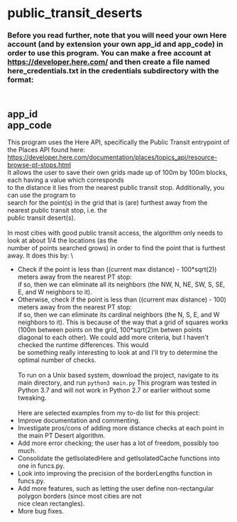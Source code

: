 # public_transit_deserts
### Before you read further, note that you will need your own Here account (and by extension your own app_id and app_code) in order to use this program. You can make a free account at https://developer.here.com/ and then create a file named here_credentials.txt in the credentials subdirectory with the format:
\
app_id\
app_code
---
This program uses the Here API, specifically the Public Transit entrypoint of the Places API found here: \
https://developer.here.com/documentation/places/topics_api/resource-browse-pt-stops.html \
It allows the user to save their own grids made up of 100m by 100m blocks, each having a value which corresponds \
to the distance it lies from the nearest public transit stop. Additionally, you can use the program to \
search for the point(s) in the grid that is (are) furthest away from the nearest public transit stop, i.e. the \
public transit desert(s). \
\
In most cities with good public transit access, the algorithm only needs to look at about 1/4 the locations (as the \
number of points searched grows) in order to find the point that is furthest away. It does this by: \
- Check if the point is less than ((current max distance) - 100*sqrt(2)) meters away from the nearest PT stop: \
  if so, then we can eliminate all its neighbors (the NW, N, NE, SW, S, SE, E, and W neighbors to it).
- Otherwise, check if the point is less than ((current max distance) - 100) meters away from the nearest PT stop: \
  if so, then we can eliminate its cardinal neighbors (the N, S, E, and W neighbors to it).
This is because of the way that a grid of squares works (100m between points on the grid, 100*sqrt(2)m betwen points \
diagonal to each other). We could add more criteria, but I haven't checked the runtime differences. This would \
be something really interesting to look at and I'll try to determine the optimal number of checks. \
\
To run on a Unix based system, download the project, navigate to its main directory, and run 
`python3 main.py`
This program was tested in Python 3.7 and will not work in Python 2.7 or earlier without some tweaking. \
\
Here are selected examples from my to-do list for this project:
- Improve documentation and commenting.
- Investigate pros/cons of adding more distance checks at each point in the main PT Desert algorithm.
- Add more error checking; the user has a lot of freedom, possibly too much.
- Consolidate the getIsolatedHere and getIsolatedCache functions into one in funcs.py.
- Look into improving the precision of the borderLengths function in funcs.py.
- Add more features, such as letting the user define non-rectangular polygon borders (since most cities are not \
  nice clean rectangles).
- More bug fixes.
